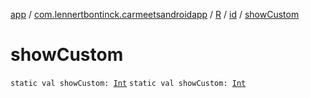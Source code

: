[app](../../../index.md) / [com.lennertbontinck.carmeetsandroidapp](../../index.md) / [R](../index.md) / [id](index.md) / [showCustom](./show-custom.md)

# showCustom

`static val showCustom: `[`Int`](https://kotlinlang.org/api/latest/jvm/stdlib/kotlin/-int/index.html)
`static val showCustom: `[`Int`](https://kotlinlang.org/api/latest/jvm/stdlib/kotlin/-int/index.html)